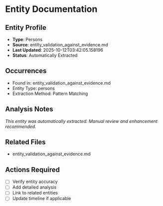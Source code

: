 # Entity Documentation

## Entity Profile
- **Type**: Persons
- **Source**: entity_validation_against_evidence.md
- **Last Updated**: 2025-10-12T03:42:05.158196
- **Status**: Automatically Extracted

## Occurrences
- Found in: entity_validation_against_evidence.md
- Entity Type: persons
- Extraction Method: Pattern Matching

## Analysis Notes
*This entity was automatically extracted. Manual review and enhancement recommended.*

## Related Files
- entity_validation_against_evidence.md

## Actions Required
- [ ] Verify entity accuracy
- [ ] Add detailed analysis
- [ ] Link to related entities
- [ ] Update timeline if applicable
